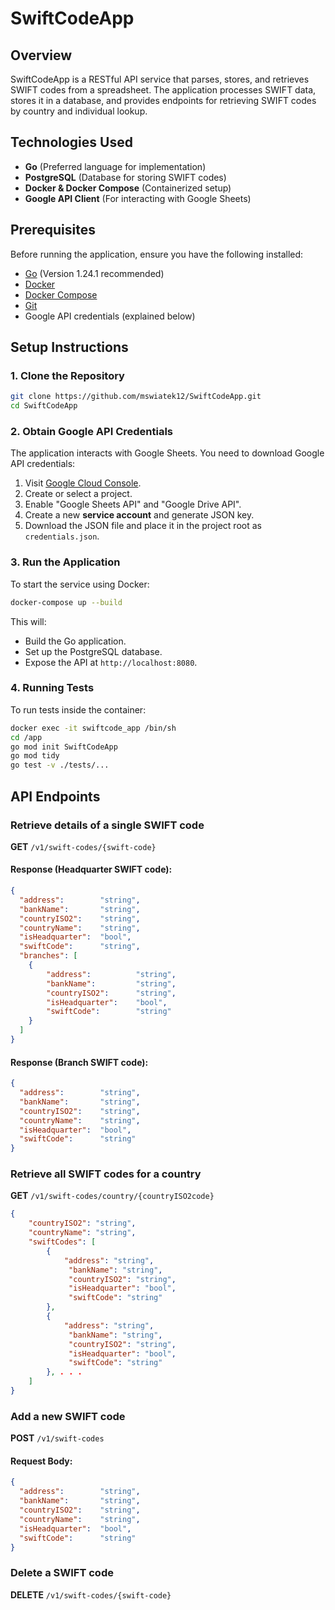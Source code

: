 # SwiftCodeApp

## Overview
SwiftCodeApp is a RESTful API service that parses, stores, and retrieves SWIFT codes from a spreadsheet. The application processes SWIFT data, stores it in a database, and provides endpoints for retrieving SWIFT codes by country and individual lookup.

## Technologies Used
- **Go** (Preferred language for implementation)
- **PostgreSQL** (Database for storing SWIFT codes)
- **Docker & Docker Compose** (Containerized setup)
- **Google API Client** (For interacting with Google Sheets)

## Prerequisites
Before running the application, ensure you have the following installed:

- [Go](https://go.dev/dl/) (Version 1.24.1 recommended)
- [Docker](https://www.docker.com/get-started)
- [Docker Compose](https://docs.docker.com/compose/install/)
- [Git](https://git-scm.com/downloads)
- Google API credentials (explained below)

## Setup Instructions

### 1. Clone the Repository
```sh
git clone https://github.com/mswiatek12/SwiftCodeApp.git
cd SwiftCodeApp
```

### 2. Obtain Google API Credentials
The application interacts with Google Sheets. You need to download Google API credentials:

1. Visit [Google Cloud Console](https://console.cloud.google.com/).
2. Create or select a project.
3. Enable "Google Sheets API" and "Google Drive API".
4. Create a new **service account** and generate JSON key.
5. Download the JSON file and place it in the project root as `credentials.json`.

### 3. Run the Application
To start the service using Docker:
```sh
docker-compose up --build
```
This will:
- Build the Go application.
- Set up the PostgreSQL database.
- Expose the API at `http://localhost:8080`.

### 4. Running Tests
To run tests inside the container:
```sh
docker exec -it swiftcode_app /bin/sh
cd /app
go mod init SwiftCodeApp
go mod tidy
go test -v ./tests/...
```

## API Endpoints

### Retrieve details of a single SWIFT code
**GET** `/v1/swift-codes/{swift-code}`

#### Response (Headquarter SWIFT code):
```json
{
  "address":        "string",
  "bankName":       "string",
  "countryISO2":    "string",
  "countryName":    "string",
  "isHeadquarter":  "bool",
  "swiftCode":      "string",
  "branches": [
    { 
        "address":          "string",
        "bankName":         "string",
        "countryISO2":      "string",
        "isHeadquarter":    "bool",
        "swiftCode":        "string"
    }
  ]
}
```
#### Response (Branch SWIFT code):
```json
{
  "address":        "string",
  "bankName":       "string",
  "countryISO2":    "string",
  "countryName":    "string",
  "isHeadquarter":  "bool",
  "swiftCode":      "string"
}
```

### Retrieve all SWIFT codes for a country
**GET** `/v1/swift-codes/country/{countryISO2code}`
```json
{
    "countryISO2": "string",
    "countryName": "string",
    "swiftCodes": [
        {
            "address": "string",
    		 "bankName": "string",
    		 "countryISO2": "string",
    		 "isHeadquarter": "bool",
    		 "swiftCode": "string"
        },
        {
            "address": "string",
    		 "bankName": "string",
    		 "countryISO2": "string",
    		 "isHeadquarter": "bool",
    		 "swiftCode": "string"
        }, . . .
    ]
}
```

### Add a new SWIFT code
**POST** `/v1/swift-codes`
#### Request Body:
```json
{
  "address":        "string",
  "bankName":       "string",
  "countryISO2":    "string",
  "countryName":    "string",
  "isHeadquarter":  "bool",
  "swiftCode":      "string"
}
```
### Delete a SWIFT code
**DELETE** `/v1/swift-codes/{swift-code}`